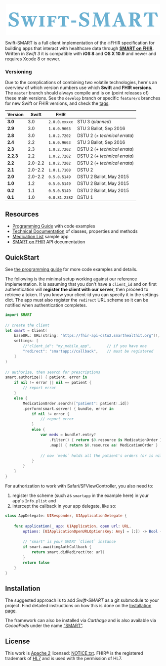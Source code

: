 <p align="center"><img src="./assets/banner.png" alt=""></p>

Swift-SMART is a full client implementation of the 🔥FHIR specification for building apps that interact with healthcare data through [**SMART on FHIR**][smart].
Written in _Swift 3_ it is compatible with **iOS 8** and **OS X 10.9** and newer and requires Xcode 8 or newer.


### Versioning

Due to the complications of combining two volatile technologies, here's an overview of which version numbers use which **Swift** and **FHIR versions**.
The `master` branch should always compile and is on (point releases of) these main versions.
See the `develop` branch or specific `feature/x` branches for new Swift or FHIR versions, and check the [tags](https://github.com/smart-on-fhir/Swift-FHIR/releases).

 Version |   Swift   |      FHIR     | &nbsp;
---------|-----------|---------------|-----------------------------
 **3.0** |       3.0 | `2.0.0.xxxxx` | STU 3 (_planned_)
 **2.9** |       3.0 |  `1.6.0.9663` | STU 3 Ballot, Sep 2016
 **2.8** |       3.0 |  `1.0.2.7202` | DSTU 2 (_+ technical errata_)
 **2.4** |       2.2 |  `1.6.0.9663` | STU 3 Ballot, Sep 2016
 **2.3** |       2.3 |  `1.0.2.7202` | DSTU 2 (_+ technical errata_)
**2.2.3**|       2.2 |  `1.0.2.7202` | DSTU 2 (_+ technical errata_)
 **2.2** |   2.0-2.2 |  `1.0.2.7202` | DSTU 2 (_+ technical errata_)
 **2.1** |   2.0-2.2 |  `1.0.1.7108` | DSTU 2
 **2.0** |   2.0-2.2 |  `0.5.0.5149` | DSTU 2 Ballot, May 2015
 **1.0** |       1.2 |  `0.5.0.5149` | DSTU 2 Ballot, May 2015
 **0.2** |       1.1 |  `0.5.0.5149` | DSTU 2 Ballot, May 2015
 **0.1** |       1.0 | `0.0.81.2382` | DSTU 1


Resources
---------

- [Programming Guide][wiki] with code examples
- [Technical Documentation][docs] of classes, properties and methods
- [Medication List][sample] sample app
- [SMART on FHIR][smart] API documentation

[wiki]: https://github.com/smart-on-fhir/Swift-SMART/wiki
[docs]: http://docs.smarthealthit.org/Swift-SMART/
[sample]: https://github.com/smart-on-fhir/SoF-MedList
[smart]: http://docs.smarthealthit.org


QuickStart
----------

See [the programming guide][wiki] for more code examples and details.

The following is the minimal setup working against our reference implementation.
It is assuming that you don't have a `client_id` and on first authentication will **register the client with our server**, then proceed to retrieve a token.
If you know your client-id you can specify it in the settings dict.
The app must also register the `redirect` URL scheme so it can be notified when authentication completes.

```swift
import SMART

// create the client
let smart = Client(
    baseURL: URL(string: "https://fhir-api-dstu2.smarthealthit.org")!,
    settings: [
        //"client_id": "my_mobile_app",       // if you have one
        "redirect": "smartapp://callback",    // must be registered
    ]
)

// authorize, then search for prescriptions
smart.authorize() { patient, error in
    if nil != error || nil == patient {
        // report error
    }
    else {
        MedicationOrder.search(["patient": patient!.id])
        .perform(smart.server) { bundle, error in
            if nil != error {
                // report error
            }
            else {
                var meds = bundle?.entry?
                    .filter() { return $0.resource is MedicationOrder }
                    .map() { return $0.resource as! MedicationOrder }
                
                // now `meds` holds all the patient's orders (or is nil)
            }
        }
    }
}
```

For authorization to work with Safari/SFViewController, you also need to:

1. register the scheme (such as `smartapp` in the example here) in your app's `Info.plist` and
2. intercept the callback in your app delegate, like so:

```swift
class AppDelegate: UIResponder, UIApplicationDelegate {
    
    func application(_ app: UIApplication, open url: URL,
        options: [UIApplicationOpenURLOptionsKey: Any] = [:]) -> Bool {
        
        // "smart" is your SMART `Client` instance
        if smart.awaitingAuthCallback {
            return smart.didRedirect(to: url)
        }
        return false
    }
}
```


Installation
------------

The suggested approach is to add _Swift-SMART_ as a git submodule to your project.
Find detailed instructions on how this is done on the [Installation page][installation].

The framework can also be installed via _Carthage_ and is also available via _CocoaPods_ under the name [“SMART”][pod].

[installation]: https://github.com/smart-on-fhir/Swift-SMART/wiki/Installation
[pod]: https://cocoapods.org/pods/SMART


License
-------

This work is [Apache 2](./LICENSE.txt) licensed: [NOTICE.txt](./NOTICE.txt).
FHIR® is the registered trademark of [HL7][] and is used with the permission of HL7.

[hl7]: http://hl7.org/

